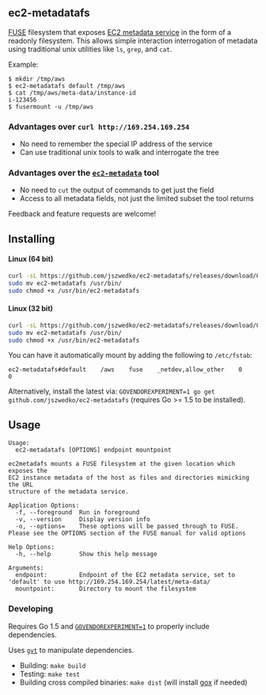## ec2-metadatafs

[FUSE](https://github.com/libfuse/libfuse) filesystem that exposes [EC2
metadata
service](http://docs.aws.amazon.com/AWSEC2/latest/UserGuide/ec2-instance-metadata.html)
in the form of a readonly filesystem. This allows simple interaction
interrogation of metadata using traditional unix utilities like `ls`, `grep`,
and `cat`.

Example:
```
$ mkdir /tmp/aws
$ ec2-metadatafs default /tmp/aws
$ cat /tmp/aws/meta-data/instance-id
i-123456
$ fusermount -u /tmp/aws
```

### Advantages over `curl http://169.254.169.254`

* No need to remember the special IP address of the service
* Can use traditional unix tools to walk and interrogate the tree

### Advantages over the [`ec2-metadata`](http://aws.amazon.com/code/1825) tool

* No need to `cut` the output of commands to get just the field
* Access to all metadata fields, not just the limited subset the tool returns

Feedback and feature requests are welcome!

## Installing

#### Linux (64 bit)

```bash
curl -sL https://github.com/jszwedko/ec2-metadatafs/releases/download/0.0.1/linux_amd64 > ec2-metadatafs
sudo mv ec2-metadatafs /usr/bin/
sudo chmod +x /usr/bin/ec2-metadatafs
```

#### Linux (32 bit)

```bash
curl -sL https://github.com/jszwedko/ec2-metadatafs/releases/download/0.0.1/linux_386 > ec2-metadatafs
sudo mv ec2-metadatafs /usr/bin/
sudo chmod +x /usr/bin/ec2-metadatafs
```

You can have it automatically mount by adding the following to `/etc/fstab`:

`ec2-metadatafs#default    /aws    fuse    _netdev,allow_other    0    0`

Alternatively, install the latest via: `GOVENDOREXPERIMENT=1 go get
github.com/jszwedko/ec2-metadatafs` (requires Go >= 1.5 to be installed).

## Usage

```
Usage:
  ec2-metadatafs [OPTIONS] endpoint mountpoint

ec2metadafs mounts a FUSE filesystem at the given location which exposes the
EC2 instance metadata of the host as files and directories mimicking the URL
structure of the metadata service.

Application Options:
  -f, --foreground  Run in foreground
  -v, --version     Display version info
  -o, --options=    These options will be passed through to FUSE. Please see the OPTIONS section of the FUSE manual for valid options

Help Options:
  -h, --help        Show this help message

Arguments:
  endpoint:         Endpoint of the EC2 metadata service, set to 'default' to use http://169.254.169.254/latest/meta-data/
  mountpoint:       Directory to mount the filesystem
```

### Developing

Requires Go 1.5 and
[`GOVENDOREXPERIMENT=1`](https://docs.google.com/document/d/1Bz5-UB7g2uPBdOx-rw5t9MxJwkfpx90cqG9AFL0JAYo/edit)
to properly include dependencies.

Uses [`gvt`](https://github.com/FiloSottile/gvt) to manipulate dependencies.

- Building: `make build`
- Testing: `make test`
- Building cross compiled binaries: `make dist` (will install
  [gox](https://github.com/mitchellh/gox) if needed)
